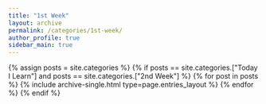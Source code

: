 ```yaml
---
title: "1st Week"
layout: archive
permalink: /categories/1st-week/
author_profile: true
sidebar_main: true
---
```

{% assign posts = site.categories %}
{% if posts == site.categories.["Today I Learn"] and posts == site.categories.["2nd Week"] %}
    {% for post in posts %}
        {% include archive-single.html type=page.entries_layout %}
    {% endfor %}
{% endif %}